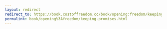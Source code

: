 ```yaml
---
layout: redirect
redirect_to: https://book.costoffreedom.cc/book/opening:freedom/keeping-promises.html
permalink: book/opening%3Afreedom/keeping-promises.html
---
```

